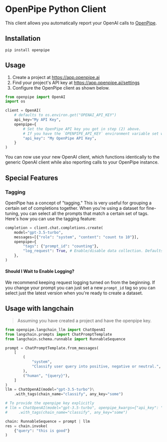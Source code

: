 # OpenPipe Python Client

This client allows you automatically report your OpenAI calls to [OpenPipe](https://openpipe.ai/).

## Installation

`pip install openpipe`

## Usage

1. Create a project at https://app.openpipe.ai
2. Find your project's API key at https://app.openpipe.ai/settings
3. Configure the OpenPipe client as shown below.

```python
from openpipe import OpenAI
import os

client = OpenAI(
    # defaults to os.environ.get("OPENAI_API_KEY")
    api_key="My API Key",
    openpipe={
        # Set the OpenPipe API key you got in step (2) above.
        # If you have the `OPENPIPE_API_KEY` environment variable set we'll read from it by default
        "api_key": "My OpenPipe API Key",
    }
)
```

You can now use your new OpenAI client, which functions identically to the generic OpenAI client while also reporting calls to your OpenPipe instance.

## Special Features

### Tagging

OpenPipe has a concept of "tagging." This is very useful for grouping a certain set of completions together. When you're using a dataset for fine-tuning, you can select all the prompts that match a certain set of tags. Here's how you can use the tagging feature:

```python
completion = client.chat.completions.create(
    model="gpt-3.5-turbo",
    messages=[{"role": "system", "content": "count to 10"}],
    openpipe={
        "tags": {"prompt_id": "counting"},
        "log_request": True, # Enable/disable data collection. Defaults to True.
    },
)
```

#### Should I Wait to Enable Logging?

We recommend keeping request logging turned on from the beginning. If you change your prompt you can just set a new `prompt_id` tag so you can select just the latest version when you're ready to create a dataset.

## Usage with langchain

> Assuming you have created a project and have the openpipe key.

```python
from openpipe.langchain_llm import ChatOpenAI
from langchain.prompts import ChatPromptTemplate
from langchain.schema.runnable import RunnableSequence

prompt = ChatPromptTemplate.from_messages(
    [
        (
            "system",
            "Classify user query into positive, negative or neutral.",
        ),
        ("human", "{query}"),
    ]
)
llm = ChatOpenAI(model="gpt-3.5-turbo")\
    .with_tags(chain_name="classify", any_key="some")

# To provide the openpipe key explicitly
# llm = ChatOpenAI(model="gpt-3.5-turbo", openpipe_kwargs={"api_key": "My OpenPipe API Key"})\
#     .with_tags(chain_name="classify", any_key="some")

chain: RunnableSequence = prompt | llm
res = chain.invoke(
    {"query": "this is good"}
)
```
